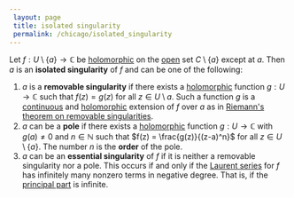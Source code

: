 ```yaml
---
 layout: page
 title: isolated singularity
 permalink: /chicago/isolated_singularity
---
```


Let $f:U\setminus\{a\}\to \mathbb C$ be [holomorphic](https://mathgloss.github.io/MathGloss/holomorphic) on the [open](https://mathgloss.github.io/MathGloss/open) set $C\setminus \{a\}$ except at $a$. Then $a$ is an **isolated singularity** of $f$ and can be one of the following:
1. $a$ is a **removable singularity** if there exists a [holomorphic](https://mathgloss.github.io/MathGloss/holomorphic) function $g:U\to \mathbb C$ such that $f(z) = g(z)$ for all $z\in U\setminus a$. Such a function $g$ is a [continuous](https://mathgloss.github.io/MathGloss/continuous) and [holomorphic](https://mathgloss.github.io/MathGloss/holomorphic) extension of $f$ over $a$ as in [Riemann's theorem on removable singularities](https://mathgloss.github.io/MathGloss/Riemann's_theorem_on_removable_singularities).
2. $a$ can be a **pole** if there exists a [holomorphic](https://mathgloss.github.io/MathGloss/holomorphic) function $g:U\to\mathbb C$ with $g(a)\neq 0$ and $n\in\mathbb N$ such that $f(z) = \frac{g(z)}{(z-a)^n}$ for all $z\in U\setminus \{a\}$. The number $n$ is the **order** of the pole.
3. $a$ can be an **essential singularity** of $f$ if it is neither a removable singularity nor a pole. This occurs if and only if the [Laurent series](https://mathgloss.github.io/MathGloss/Laurent_series) for $f$ has infinitely many nonzero terms in negative degree. That is, if the [principal part](https://mathgloss.github.io/MathGloss/principal_part) is infinite. 
